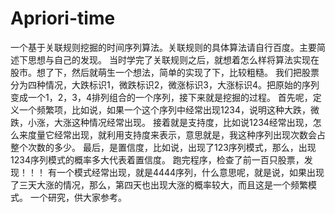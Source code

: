 # Apriori-time

一个基于关联规则挖掘的时间序列算法。关联规则的具体算法请自行百度。主要简述下思想与自己的发现。
当时学完了关联规则之后，就想着怎么样将算法实现在股市。想了下，然后就萌生一个想法，简单的实现了下，比较粗糙。
我们把股票分为四种情况，大跌标识1，微跌标识2，微涨标识3，大涨标识4。把原始的序列变成一个1，2，3，4排列组合的一个序列，接下来就是挖掘的过程。
首先呢，定义一个频繁项，比如说，如果一个这个序列中经常出现1234，说明这种大跌，微跌，小涨，大涨这种情况经常出现。
接着就是支持度，比如说1234经常出现，怎么来度量它经常出现，就利用支持度来表示，意思就是，我这种序列出现次数会占整个次数的多少。
最后，是置信度，比如说，出现了123序列模式，那么，出现1234序列模式的概率多大代表着置信度。
跑完程序，检查了前一百只股票，发现！！！
有一个模式经常出现，就是4444序列，什么意思呢，就是说，如果出现了三天大涨的情况，那么，第四天也出现大涨的概率较大，而且这是一个频繁模式。
一个研究，供大家参考。

